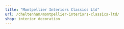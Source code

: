 ```yaml
---
title: "Montpellier Interiors Classics Ltd"
url: /cheltenham/montpellier-interiors-classics-ltd/
shop: interior decoration
---
```

